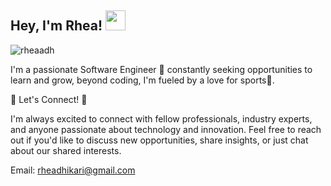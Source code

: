 ## Hey, I'm Rhea! <img src="https://rheaadh.github.io/images/hey.gif" width="32px">
<p align="left"> <img src="https://komarev.com/ghpvc/?username=rheaadh&label=Profile%20views&color=0e75b6&style=flat" alt="rheaadh" /> </p>

I'm a passionate Software Engineer 🚀 constantly seeking opportunities to learn and grow, beyond coding, I'm fueled by a love for sports🏏.

📩 Let's Connect! 📩

I'm always excited to connect with fellow professionals, industry experts, and anyone passionate about technology and innovation. Feel free to reach out if you'd like to discuss new opportunities, share insights, or just chat about our shared interests.

Email: rheadhikari@gmail.com

<!-- ## GitHub Stats 📊 -->

<!-- <p>&nbsp;<img align="center" src="https://github-readme-stats.vercel.app/api?username=rheaadh&show_icons=true&locale=en" alt="rheaadh" /></p> -->

